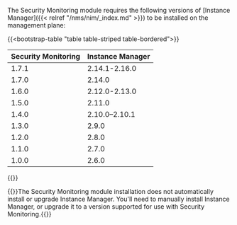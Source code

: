 The Security Monitoring module requires the following versions of [Instance Manager]({{< relref "/nms/nim/_index.md" >}}) to be installed on the management plane:

{{<bootstrap-table "table table-striped table-bordered">}}

| Security Monitoring | Instance Manager |
|---------------------|------------------|
| 1.7.1               | 2.14.1-2.16.0    |
| 1.7.0               | 2.14.0           |
| 1.6.0               | 2.12.0-2.13.0    |
| 1.5.0               | 2.11.0           |
| 1.4.0               | 2.10.0–2.10.1    |
| 1.3.0               | 2.9.0            |
| 1.2.0               | 2.8.0            |
| 1.1.0               | 2.7.0            |
| 1.0.0               | 2.6.0            |

{{</bootstrap-table>}}

{{<important>}}The Security Monitoring module installation does not automatically install or upgrade Instance Manager. You'll need to manually install Instance Manager, or upgrade it to a version supported for use with Security Monitoring.{{</important>}}

<!-- Do not remove. Keep this code at the bottom of the include -->
<!-- DOCS-1074 -->